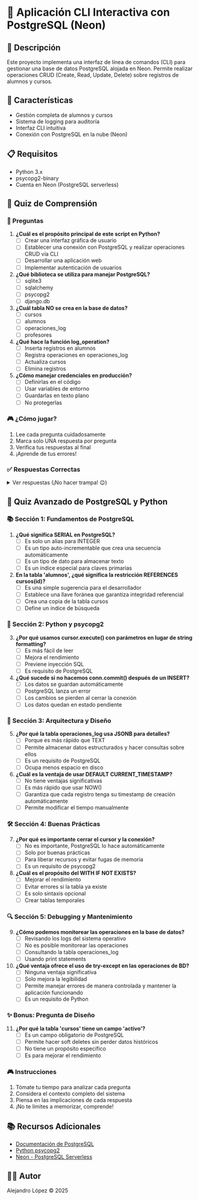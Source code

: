 
# 🐘 Aplicación CLI Interactiva con PostgreSQL (Neon)

## 📝 Descripción
Este proyecto implementa una interfaz de línea de comandos (CLI) para gestionar una base de datos PostgreSQL alojada en Neon. Permite realizar operaciones CRUD (Create, Read, Update, Delete) sobre registros de alumnos y cursos.

## 🚀 Características
- Gestión completa de alumnos y cursos
- Sistema de logging para auditoría
- Interfaz CLI intuitiva
- Conexión con PostgreSQL en la nube (Neon)

## 📋 Requisitos
- Python 3.x
- psycopg2-binary
- Cuenta en Neon (PostgreSQL serverless)

## 🎯 Quiz de Comprensión

### 🤔 Preguntas

1. **¿Cuál es el propósito principal de este script en Python?**
   - [ ] Crear una interfaz gráfica de usuario
   - [ ] Establecer una conexión con PostgreSQL y realizar operaciones CRUD vía CLI
   - [ ] Desarrollar una aplicación web
   - [ ] Implementar autenticación de usuarios

2. **¿Qué biblioteca se utiliza para manejar PostgreSQL?**
   - [ ] sqlite3
   - [ ] sqlalchemy
   - [ ] psycopg2
   - [ ] django.db

3. **¿Cuál tabla NO se crea en la base de datos?**
   - [ ] cursos
   - [ ] alumnos
   - [ ] operaciones_log
   - [ ] profesores

4. **¿Qué hace la función log_operation?**
   - [ ] Inserta registros en alumnos
   - [ ] Registra operaciones en operaciones_log
   - [ ] Actualiza cursos
   - [ ] Elimina registros

5. **¿Cómo manejar credenciales en producción?**
   - [ ] Definirlas en el código
   - [ ] Usar variables de entorno
   - [ ] Guardarlas en texto plano
   - [ ] No protegerlas

### 🎮 ¿Cómo jugar?
1. Lee cada pregunta cuidadosamente
2. Marca solo UNA respuesta por pregunta
3. Verifica tus respuestas al final
4. ¡Aprende de tus errores!

### ✅ Respuestas Correctas
<details>
<summary>Ver respuestas (¡No hacer trampa! 😉)</summary>

1. b) Establecer una conexión con PostgreSQL y realizar operaciones CRUD vía CLI
2. c) psycopg2
3. d) profesores
4. b) Registra operaciones en operaciones_log
5. b) Usar variables de entorno

</details>

## 🎯 Quiz Avanzado de PostgreSQL y Python

### 📚 Sección 1: Fundamentos de PostgreSQL

1. **¿Qué significa SERIAL en PostgreSQL?**
   - [ ] Es solo un alias para INTEGER
   - [ ] Es un tipo auto-incrementable que crea una secuencia automáticamente
   - [ ] Es un tipo de dato para almacenar texto
   - [ ] Es un índice especial para claves primarias

2. **En la tabla 'alumnos', ¿qué significa la restricción REFERENCES cursos(id)?**
   - [ ] Es una simple sugerencia para el desarrollador
   - [ ] Establece una llave foránea que garantiza integridad referencial
   - [ ] Crea una copia de la tabla cursos
   - [ ] Define un índice de búsqueda

### 🐍 Sección 2: Python y psycopg2

3. **¿Por qué usamos cursor.execute() con parámetros en lugar de string formatting?**
   - [ ] Es más fácil de leer
   - [ ] Mejora el rendimiento
   - [ ] Previene inyección SQL
   - [ ] Es requisito de PostgreSQL

4. **¿Qué sucede si no hacemos conn.commit() después de un INSERT?**
   - [ ] Los datos se guardan automáticamente
   - [ ] PostgreSQL lanza un error
   - [ ] Los cambios se pierden al cerrar la conexión
   - [ ] Los datos quedan en estado pendiente

### 🔧 Sección 3: Arquitectura y Diseño

5. **¿Por qué la tabla operaciones_log usa JSONB para detalles?**
   - [ ] Porque es más rápido que TEXT
   - [ ] Permite almacenar datos estructurados y hacer consultas sobre ellos
   - [ ] Es un requisito de PostgreSQL
   - [ ] Ocupa menos espacio en disco

6. **¿Cuál es la ventaja de usar DEFAULT CURRENT_TIMESTAMP?**
   - [ ] No tiene ventajas significativas
   - [ ] Es más rápido que usar NOW()
   - [ ] Garantiza que cada registro tenga su timestamp de creación automáticamente
   - [ ] Permite modificar el tiempo manualmente

### 🛠 Sección 4: Buenas Prácticas

7. **¿Por qué es importante cerrar el cursor y la conexión?**
   - [ ] No es importante, PostgreSQL lo hace automáticamente
   - [ ] Solo por buenas prácticas
   - [ ] Para liberar recursos y evitar fugas de memoria
   - [ ] Es un requisito de psycopg2

8. **¿Cuál es el propósito del WITH IF NOT EXISTS?**
   - [ ] Mejorar el rendimiento
   - [ ] Evitar errores si la tabla ya existe
   - [ ] Es solo sintaxis opcional
   - [ ] Crear tablas temporales

### 🔍 Sección 5: Debugging y Mantenimiento

9. **¿Cómo podemos monitorear las operaciones en la base de datos?**
   - [ ] Revisando los logs del sistema operativo
   - [ ] No es posible monitorear las operaciones
   - [ ] Consultando la tabla operaciones_log
   - [ ] Usando print statements

10. **¿Qué ventaja ofrece el uso de try-except en las operaciones de BD?**
    - [ ] Ninguna ventaja significativa
    - [ ] Solo mejora la legibilidad
    - [ ] Permite manejar errores de manera controlada y mantener la aplicación funcionando
    - [ ] Es un requisito de Python

### ✨ Bonus: Pregunta de Diseño

11. **¿Por qué la tabla 'cursos' tiene un campo 'activo'?**
    - [ ] Es un campo obligatorio de PostgreSQL
    - [ ] Permite hacer soft deletes sin perder datos históricos
    - [ ] No tiene un propósito específico
    - [ ] Es para mejorar el rendimiento

### 🎮 Instrucciones
1. Tómate tu tiempo para analizar cada pregunta
2. Considera el contexto completo del sistema
3. Piensa en las implicaciones de cada respuesta
4. ¡No te limites a memorizar, comprende!




## 📚 Recursos Adicionales
- [Documentación de PostgreSQL](https://www.postgresql.org/docs/)
- [Python psycopg2](https://www.psycopg.org/docs/)
- [Neon - PostgreSQL Serverless](https://neon.tech/)

## 👨‍💻 Autor
Alejandro López © 2025

